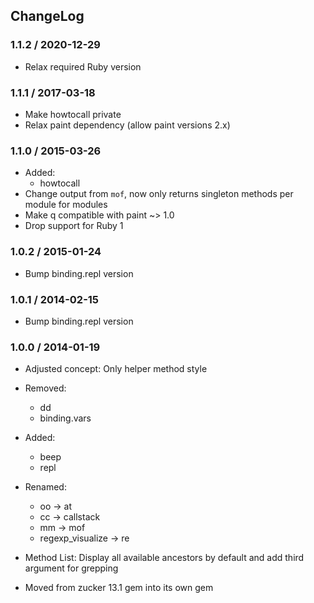 ## ChangeLog

### 1.1.2 / 2020-12-29

* Relax required Ruby version

### 1.1.1 / 2017-03-18

* Make howtocall private
* Relax paint dependency (allow paint versions 2.x)

### 1.1.0 / 2015-03-26

* Added:
  * howtocall
* Change output from `mof`, now only returns singleton methods per module for modules
* Make q compatible with paint ~> 1.0
* Drop support for Ruby 1


### 1.0.2 / 2015-01-24

* Bump binding.repl version


### 1.0.1 / 2014-02-15

* Bump binding.repl version


### 1.0.0 / 2014-01-19

* Adjusted concept: Only helper method style
* Removed:
  * dd
  * binding.vars

* Added:
  * beep
  * repl

* Renamed:
  * oo -> at
  * cc -> callstack
  * mm -> mof
  * regexp_visualize -> re

* Method List: Display all available ancestors by default and add third argument for grepping
* Moved from zucker 13.1 gem into its own gem


